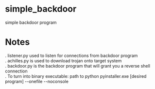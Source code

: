 # simple_backdoor
simple backdoor program

# Notes
. listener.py used to listen for connections from backdoor program \
. achilles.py is used to download trojan onto target system \
. backdoor.py is the backdoor program that will grant you a reverse shell connection \
. To turn into binary executable: path to python pyinstaller.exe [desired program] --onefile --noconsole

